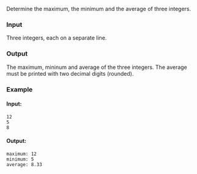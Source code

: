 Determine the maximum, the minimum and the average of three integers.

### Input

Three integers, each on a separate line.

### Output

The maximum, mininum and average of the three integers. The average must be printed with two decimal digits (rounded).

### Example

#### Input:

```
12
5
8
```

#### Output:

```
maximum: 12
minimum: 5
average: 8.33
```

